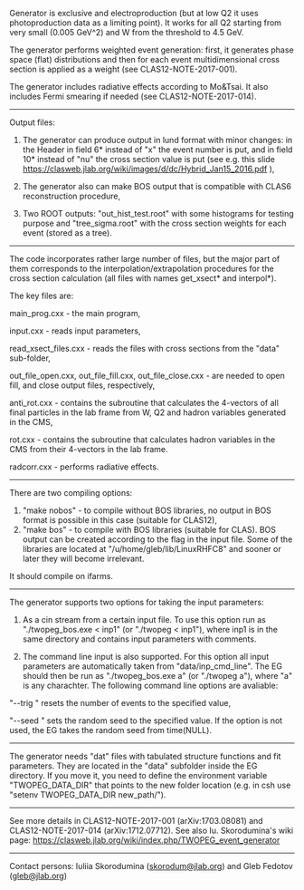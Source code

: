 Generator is exclusive and electroproduction (but at low Q2 it uses photoproduction data as a limiting point). It works for all Q2 starting from very small (0.005 GeV^2) and W from the threshold to 4.5 GeV.

The generator performs weighted event generation: first, it generates phase space (flat) distributions and then for each event multidimensional cross section is applied as a weight (see CLAS12-NOTE-2017-001). 

The generator includes radiative effects according to Mo&Tsai. It also includes Fermi smearing if needed (see CLAS12-NOTE-2017-014).

--------------------------------------------------

Output files:

1) The generator can produce output in lund format with minor changes:  in the Header in field 6* instead of "x" the event number is put, and in field 10* instead of "nu" the cross section value is put (see e.g. this slide https://clasweb.jlab.org/wiki/images/d/dc/Hybrid_Jan15_2016.pdf ),

2) The generator also can make BOS output that is compatible with CLAS6 reconstruction procedure,

3) Two ROOT outputs: "out_hist_test.root" with some histograms for testing purpose and "tree_sigma.root" with the cross section weights for each event (stored as a tree).

--------------------------------------------------

The code incorporates rather large number of files, but the major part of them corresponds to the interpolation/extrapolation procedures for the cross section calculation (all files with names get_xsect* and interpol*).

The key files are:

main_prog.cxx - the main program,

input.cxx - reads input parameters,

read_xsect_files.cxx - reads the files with cross sections from the "data" sub-folder, 

out_file_open.cxx, out_file_fill.cxx, out_file_close.cxx - are needed to open fill, and close output files, respectively,

anti_rot.cxx - contains the subroutine that calculates the 4-vectors of all final particles in the lab frame from  W, Q2 and hadron variables generated in the CMS,

rot.cxx - contains the subroutine that calculates hadron variables in the CMS from their 4-vectors in the lab frame.

radcorr.cxx - performs radiative effects.

--------------------------------------------------

There are two compiling options: 

1) "make nobos" - to compile without BOS libraries, no output in BOS format is possible in this case (suitable for CLAS12),
2) "make bos" - to compile with BOS libraries (suitable for CLAS). BOS output can be created according to the flag in the input file. Some of the libraries are located at "/u/home/gleb/lib/LinuxRHFC8" and sooner or later they will become irrelevant.

It should compile on ifarms.

------------------------------------------------

The generator supports two options for taking the input parameters:

1) As a cin stream from a certain input file. To use this option run as "./twopeg_bos.exe < inp1" (or "./twopeg < inp1"), where inp1 is in the same directory and contains input parameters with comments. 

2) The command line input is also supported. For this option all input parameters are automatically taken from "data/inp_cmd_line". The EG should then be run as "./twopeg_bos.exe a" (or "./twopeg a"), where "a" is any charachter. The following command line options are avaliable:

"--trig <value>" resets the number of events to the specified value,

"--seed <value>" sets the random seed to the specified value. If the option is not used, the EG takes the random seed from time(NULL).


--------------------------------------------------

The generator needs "dat" files with tabulated structure functions and fit parameters. They are located in the "data" subfolder inside the EG directory. If you move it, you need to define the environment variable "TWOPEG_DATA_DIR" that points to the new folder location (e.g. in csh use "setenv TWOPEG_DATA_DIR new_path/").

--------------------------------------------------

See more details in CLAS12-NOTE-2017-001 (arXiv:1703.08081) and CLAS12-NOTE-2017-014 (arXiv:1712.07712).
See also Iu. Skorodumina's wiki page: https://clasweb.jlab.org/wiki/index.php/TWOPEG_event_generator  

--------------------------------------------------

Contact persons: Iuliia Skorodumina (skorodum@jlab.org) and Gleb Fedotov (gleb@jlab.org)
 
